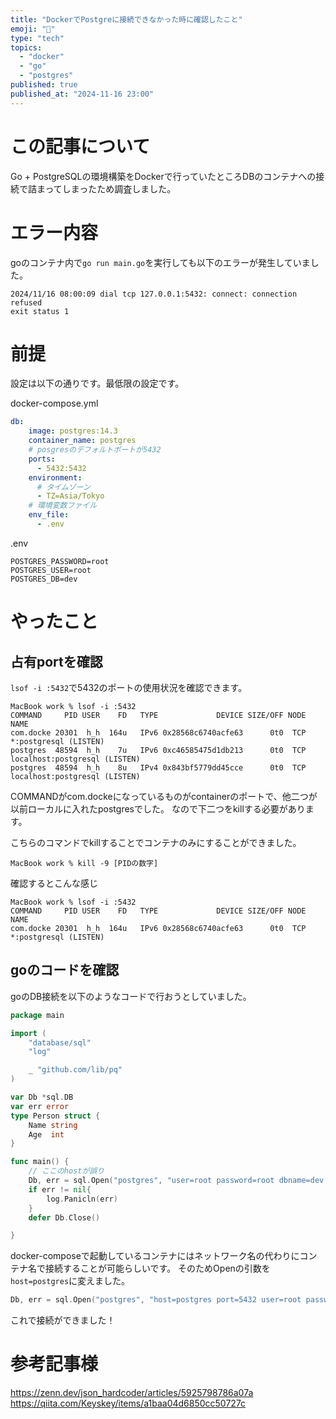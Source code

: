 ```yaml
---
title: "DockerでPostgreに接続できなかった時に確認したこと"
emoji: "🐥"
type: "tech"
topics:
  - "docker"
  - "go"
  - "postgres"
published: true
published_at: "2024-11-16 23:00"
---
```


# この記事について
Go + PostgreSQLの環境構築をDockerで行っていたところDBのコンテナへの接続で詰まってしまったため調査しました。

# エラー内容
goのコンテナ内で`go run main.go`を実行しても以下のエラーが発生していました。
```
2024/11/16 08:00:09 dial tcp 127.0.0.1:5432: connect: connection refused
exit status 1
```

# 前提
設定は以下の通りです。最低限の設定です。

docker-compose.yml
```yaml
db:
    image: postgres:14.3
    container_name: postgres
    # posgresのデフォルトポートが5432
    ports:
      - 5432:5432
    environment:
      # タイムゾーン
      - TZ=Asia/Tokyo
    # 環境変数ファイル
    env_file:
      - .env
```

.env
```
POSTGRES_PASSWORD=root
POSTGRES_USER=root
POSTGRES_DB=dev
```

# やったこと
## 占有portを確認
`lsof -i :5432`で5432のポートの使用状況を確認できます。
```
MacBook work % lsof -i :5432
COMMAND     PID USER    FD   TYPE             DEVICE SIZE/OFF NODE NAME
com.docke 20301  h_h  164u   IPv6 0x28568c6740acfe63      0t0  TCP *:postgresql (LISTEN)
postgres  48594  h_h    7u   IPv6 0xc46585475d1db213      0t0  TCP localhost:postgresql (LISTEN)
postgres  48594  h_h    8u   IPv4 0x843bf5779dd45cce      0t0  TCP localhost:postgresql (LISTEN)
```
COMMANDがcom.dockeになっているものがcontainerのポートで、他二つが以前ローカルに入れたpostgresでした。
なので下二つをkillする必要があります。

こちらのコマンドでkillすることでコンテナのみにすることができました。
```
MacBook work % kill -9 [PIDの数字]
```

確認するとこんな感じ
```
MacBook work % lsof -i :5432
COMMAND     PID USER    FD   TYPE             DEVICE SIZE/OFF NODE NAME
com.docke 20301  h_h  164u   IPv6 0x28568c6740acfe63      0t0  TCP *:postgresql (LISTEN)
```

## goのコードを確認
goのDB接続を以下のようなコードで行おうとしていました。
```go
package main

import (
	"database/sql"
	"log"

	_ "github.com/lib/pq"
)

var Db *sql.DB
var err error
type Person struct {
	Name string
	Age  int
}

func main() {
    // ここのhostが誤り
	Db, err = sql.Open("postgres", "user=root password=root dbname=dev host=localhost port=5432 sslmode=disable")
	if err != nil{
		log.Panicln(err)
	}
	defer Db.Close()

}
```

docker-composeで起動しているコンテナにはネットワーク名の代わりにコンテナ名で接続することが可能らしいです。
そのためOpenの引数を`host=postgres`に変えました。
```go
Db, err = sql.Open("postgres", "host=postgres port=5432 user=root password=root dbname=dev sslmode=disable")
```

これで接続ができました！

# 参考記事様
https://zenn.dev/json_hardcoder/articles/5925798786a07a
https://qiita.com/Keyskey/items/a1baa04d6850cc50727c